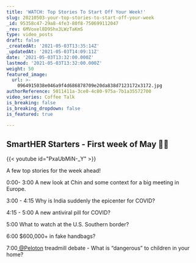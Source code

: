 ```yaml
---
title: 'WATCH: Top Stories To Start Off Your Week!'
slug: 20210503-your-top-stories-to-start-off-your-week
_id: 95358c47-29a8-4fe3-80f8-750699112047
_rev: 6MVoxel8D9Shx3LWzTaKmS
type: video_posts
draft: false
_createdAt: '2021-05-03T13:35:14Z'
_updatedAt: '2021-05-03T14:09:11Z'
date: '2021-05-03T13:32:00.000Z'
lastmod: '2021-05-03T13:32:00.000Z'
weight: 50
featured_image:
  url: >-
    0964915038e046a9f4d686878709e20da838d7123172x3172.jpg
authorReference: 5011411a-3ce0-4c80-975a-7b1a35572700
video_series: Coffee Talk
is_breaking: false
is_breaking_dropdown: false
is_featured: true

---
```

## SmartHER Starters - First week of May 🙌🏻

{{< youtube id="PxaUbMiN-_Y" >}}

A few top stories for the week ahead! 

0:00- 3:00 A new look at Chin and some context for a big meeting in Europe. 

3:00 - 4:15 Why is India suddenly the epicenter for COVID? 

4:15 - 5:00 A new antiviral pill for COVID? 

5:00 What to watch at the U.S. Southern border? 

6:00 $600,000+ in fake handbags? 

7:00[ @Peloton](https://studio.youtube.com/channel/UCrGjmFNE5m3ffHv-YWE7scw) treadmill debate - What is “dangerous” to children in your home?